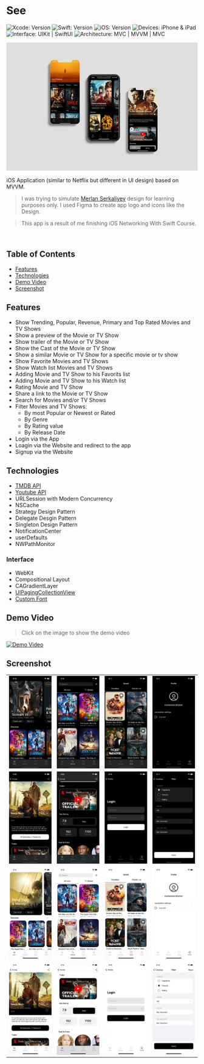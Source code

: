 # See

<!-- Project Settings -->
![Xcode: Version](https://img.shields.io/badge/Xcode-14.3-lightgray?logo=Xcode)
![Swift: Version](https://img.shields.io/badge/Swift-5.8-lightgray?logo=Swift)
![iOS: Version](https://img.shields.io/badge/iOS-15.0+-lightgray) 
![Devices: iPhone & iPad](https://img.shields.io/badge/Devices-iPhone%20&%20iPad-lightgray)
![Interface: UIKit | SwiftUI](https://img.shields.io/badge/Interface-UIKit-lightgray)
![Architecture: MVC | MVVM | MVC](https://img.shields.io/badge/Architecture-MVVM-lightgray)



<!-- Main Screenshot -->
<img 
    src="Screenshots/Background.png" 
    alt="Main Screenshot" 
    width=800
/>


<!-- Project bref -->
iOS Application (similar to Netflix but different in UI design) based on MVVM.

> I was trying to simulate [Merlan Serkaliyev](https://www.behance.net/gallery/152224209/See-Online-Cinema-App?tracking_source=search_projects%7Cmovie+app) design for learning purposes only. I used Figma to create app logo and icons like the Design.

> This app is a result of me finishing iOS Networking With Swift Course.


<br>

<!-- ____________________________________________________________________________ -->
## Table of Contents
 - [Features](#features)
 - [Technologies](#technologies)
 - [Demo Video](#demo-video)
 - [Screenshot](#screenshot)



<!-- ____________________________________________________________________________ -->
## Features
- Show Trending, Popular, Revenue, Primary and Top Rated Movies and TV Shows
- Show a preview of the Movie or TV Show
- Show trailer of the Movie or TV Show
- Show the Cast of the Movie or TV Show
- Show a similar Movie or TV Show for a specific movie or tv show
- Show Favorite Movies and TV Shows
- Show Watch list Movies and TV Shows
- Adding Movie and TV Show to his Favorits list
- Adding Movie and TV Show to his Watch list
- Rating Movie and TV Show
- Share a link to the Movie or TV Show
- Search for Movies and/or TV Shows
- Filter Movies and TV Shows:
    - By most Popular or Newest or Rated
    - By Genre
    - By Rating value
    - By Release Date
- Login via the App
- Loagin via the Website and redirect to the app
- Signup via the Website


<!-- ____________________________________________________________________________ -->
## Technologies
- [TMDB API](https://www.themoviedb.org/)
- [Youtube API](https://developers.google.com/youtube/v3)
- URLSession with Modern Concurrency
- NSCache
- Strategy Design Pattern
- Delegate Desgin Pattern
- Singleton Design Pattern
- NotificationCenter
- userDefaults
- NWPathMonitor

### Interface
- WebKit
- Compositional Layout
- CAGradientLayer
- [UIPagingCollectionView](https://github.com/Mohamed-Khaterr/UIPagingCollectionView)
- [Custom Font](https://fonts.google.com/specimen/Inter?query=inter)



<!-- ____________________________________________________________________________ -->
## Demo Video

> Click on the image to show the demo video

<!-- Video Link -->
<a href="https://youtu.be/KP760vleETU">
    <!-- Video Image -->
    <img 
        src="https://img.youtube.com/vi/KP760vleETU/0.jpg" 
        alt="Demo Video" 
        height="400"
    />
</a>



<!-- ____________________________________________________________________________ -->
## Screenshot

|            |             |            |           |
| ---------- | ----------- | ---------- | --------- |
![Home](Screenshots/Home.png) | ![Cataloge](Screenshots/Cataloge.png) | ![Saved](Screenshots/Saved.png) | ![Profile](Screenshots/Profile.png)
![Details 1](Screenshots/Details.png) | ![Details 2](Screenshots/Details2.png) | ![Login](Screenshots/Login.png) | ![Filter](Screenshots/Filter.png)
![Home Light](Screenshots/Home-light.png) | ![Cataloge Light](Screenshots/Cataloge-light.png) | ![Saved Light](Screenshots/Saved-light.png) | ![Profile Light](Screenshots/Profile-light.png)
![Details 1 Light](Screenshots/Details-light.png) | ![Details 2 Light](Screenshots/Details2-light.png) | ![Login Light](Screenshots/Login-light.png) | ![Filter Light](Screenshots/Filter-light.png)
